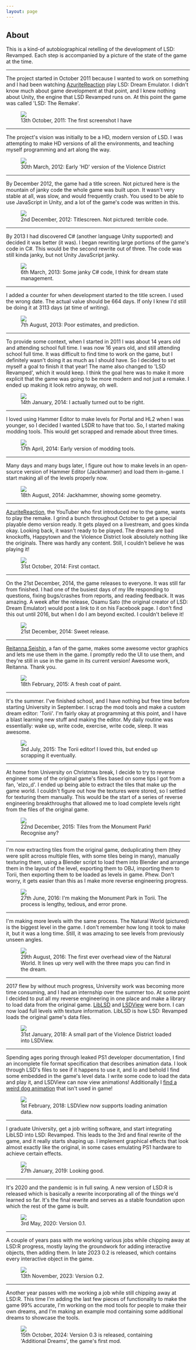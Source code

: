 ```yaml
---
layout: page
---
```


## About

<div class="container">
    <div class="row align-items-center">
        <p class="col-sm align-middle">
            This is a kind-of autobiographical retelling of the development of LSD: Revamped. Each step is accompanied
            by a picture of the state of the game at the time.
        </p>
    </div>
    <hr class="w-25 mb-4">
    <div class="row align-items-center">
        <p class="col-sm align-middle">
            The project started in October 2011 because I wanted to work on something and
            I had been watching <a href="https://www.youtube.com/user/azuritereaction" target="_blank">AzuriteReaction</a>
            play LSD: Dream Emulator. I didn't know
            much about game development at that point, and I knew nothing about Unity, the
            engine that LSD Revamped runs on. At this point the game was called 'LSD: The Remake'.
        </p>
        <figure class="col-sm">
            <a href="./img/old/2011-10-13.jpg" target="_blank">
                <img class="w-100" src="./img/old/2011-10-13.jpg"/>
            </a>
            <figcaption>13th October, 2011: The first screenshot I have</figcaption>
        </figure>
    </div>
    <hr class="w-25 mb-4">
    <div class="row align-items-center">
        <p class="col-sm align-middle order-first order-sm-last">
            The project's vision was initially to be a HD, modern version of LSD. I was attempting to make
            HD versions of all the environments, and teaching myself programming and art along the way.
        </p>
        <figure class="col-sm order-last order-sm-first">
            <a href="./img/old/2012-03-30.png" target="_blank">
                <img class="w-100" src="./img/old/2012-03-30.png"/>
            </a>
            <figcaption>30th March, 2012: Early 'HD' version of the Violence District</figcaption>
        </figure>
    </div>
    <hr class="w-25 mb-4">
    <div class="row align-items-center">
        <p class="col-sm align-middle">
            By December 2012, the game had a title screen. Not pictured here is the mountain of janky code
            the whole game was built upon. It wasn't very stable at all, was slow, and would frequently crash.
            You used to be able to use JavaScript in Unity, and a lot of the game's code was written in this.
        </p>
        <figure class="col-sm">
            <a href="./img/old/2012-12-02.jpg" target="_blank">
                <img class="w-100" src="./img/old/2012-12-02.jpg"/>
            </a>
            <figcaption>2nd December, 2012: Titlescreen. Not pictured: terrible code.</figcaption>
        </figure>
    </div>
    <hr class="w-25 mb-4">
    <div class="row align-items-center">
        <p class="col-sm align-middle order-first order-sm-last">
            By 2013 I had discovered C# (another language Unity supported) and decided it was better (it was).
            I began rewriting large portions of the game's code in C#. This would be the second rewrite out of three.
            The code was still kinda janky, but not Unity JavaScript janky.
        </p>
        <figure class="col-sm order-last order-sm-first">
            <a href="./img/old/2013-03-06.png" target="_blank">
                <img class="w-100" src="./img/old/2013-03-06.png"/>
            </a>
            <figcaption>6th March, 2013: Some janky C# code, I think for dream state management.</figcaption>
        </figure>
    </div>
    <hr class="w-25 mb-4">
    <div class="row align-items-center">
        <p class="col-sm align-middle">
            I added a counter for when development started to the title screen. I used the wrong date.
            The actual value should be 664 days. If only I knew I'd still be doing it at 3113 days (at time
            of writing).
        </p>
        <figure class="col-sm">
            <a href="./img/old/2013-08-07.png" target="_blank">
                <img class="w-100" src="./img/old/2013-08-07.png"/>
            </a>
            <figcaption>7th August, 2013: Poor estimates, and prediction.</figcaption>
        </figure>
    </div>
    <hr class="w-25 mb-4">
    <div class="row align-items-center">
        <p class="col-sm align-middle order-first order-sm-last">
            To provide some context, when I started in 2011 I was about 14 years old and attending
            school full time. I was now 16 years old, and still attending school full time. It was
            difficult to find time to work on the game, but I definitely wasn't doing it as much as
            I should have. So I decided to set myself a goal to finish it that year! The name also
            changed to 'LSD Revamped', which it would keep. I think the goal here was to make it
            more explicit that the game was going to be more modern and not just a remake. I ended
            up making it look retro anyway, oh well.
        </p>
        <figure class="col-sm order-last order-sm-first">
            <a href="./img/old/2014-01-12.png" target="_blank">
                <img class="w-100" src="./img/old/2014-01-12.png"/>
            </a>
            <figcaption>14th January, 2014: I actually turned out to be right.</figcaption>
        </figure>
    </div>
    <hr class="w-25 mb-4">
    <div class="row align-items-center">
        <p class="col-sm align-middle">
            I loved using Hammer Editor to make levels for Portal and HL2 when I was younger, so
            I decided I wanted LSDR to have that too. So, I started making modding tools. This would
            get scrapped and remade about three times.
        </p>
        <figure class="col-sm">
            <a href="./img/old/2014-04-17.png" target="_blank">
                <img class="w-100" src="./img/old/2014-04-17.png"/>
            </a>
            <figcaption>17th April, 2014: Early version of modding tools.</figcaption>
        </figure>
    </div>
    <hr class="w-25 mb-4">
    <div class="row align-items-center">
        <p class="col-sm align-middle order-first order-sm-last">
            Many days and many bugs later, I figure out how to make levels in an open-source
            version of Hammer Editor (Jackhammer) and load them in-game. I start making all
            of the levels properly now.
        </p>
        <figure class="col-sm order-last order-sm-first">
            <a href="./img/old/2014-08-18.png" target="_blank">
                <img class="w-100" src="./img/old/2014-08-18.png"/>
            </a>
            <figcaption>18th August, 2014: Jackhammer, showing some geometry.</figcaption>
        </figure>
    </div>
    <hr class="w-25 mb-4">
    <div class="row align-items-center">
        <p class="col-sm align-middle">
            <a href="https://www.youtube.com/user/azuritereaction" target="_blank">AzuriteReaction</a>, the YouTuber who
            first introduced me to the game, wants to play the remake. I grind a bunch throughout October to get
            a special playable demo version ready. It gets played on a livestream, and goes kinda okay. Looking back,
            it wasn't ready to be played. The dreams are bad knockoffs, Happytown and the Violence District look
            absolutely nothing like the originals. There was hardly any content. Still, I couldn't believe he was
            playing it!
        </p>
        <figure class="col-sm">
            <a href="./img/old/2014-10-31.png" target="_blank">
                <img class="w-100" src="./img/old/2014-10-31.png"/>
            </a>
            <figcaption>31st October, 2014: First contact.</figcaption>
        </figure>
    </div>
    <hr class="w-25 mb-4">
    <div class="row align-items-center">
        <p class="col-sm align-middle order-first order-sm-last">
            On the 21st December, 2014, the game releases to everyone. It was still far from finished. I had one
            of the busiest days of my life responding to questions, fixing bugs/crashes from reports, and reading
            feedback. It was amazing. A week after the release, Osamu Sato (the original creator of LSD: Dream
            Emulator) would post a link to it on his Facebook page. I don't find this out until 2016, but when I do
            I am beyond excited. I couldn't believe it!
        </p>
        <figure class="col-sm order-last order-sm-first">
            <a href="./img/old/2014-12-21.png" target="_blank">
                <img class="w-100" src="./img/old/2014-12-21.png"/>
            </a>
            <figcaption>21st December, 2014: Sweet release.</figcaption>
        </figure>
    </div>
    <hr class="w-25 mb-4">
    <div class="row align-items-center">
        <p class="col-sm align-middle">
            <a href="https://www.youtube.com/user/ExperimentReiProject" target="_blank">Reitanna Seishin</a>, a fan of
            the game, makes some awesome vector graphics and lets me use them in the game. I promptly redo the UI
            to use them, and they're still in use in the game in its current version! Awesome work, Reitanna.
            Thank you.
        </p>
        <figure class="col-sm">
            <a href="./img/old/2015-02-18.png" target="_blank">
                <img class="w-100" src="./img/old/2015-02-18.png"/>
            </a>
            <figcaption>18th February, 2015: A fresh coat of paint.</figcaption>
        </figure>
    </div>
    <hr class="w-25 mb-4">
    <div class="row align-items-center">
        <p class="col-sm align-middle order-first order-sm-last">
            It's the summer. I've finished school, and I have nothing but free time before starting
            University in September. I scrap the mod tools and make a custom dream editor: 'Torii'.
            I'm fairly okay at programming at this point, and I have a blast learning new stuff and
            making the editor. My daily routine was essentially: wake up, write code, exercise, 
            write code, sleep. It was awesome.
        </p>
        <figure class="col-sm order-last order-sm-first">
            <a href="./img/old/2015-07-03.png" target="_blank">
                <img class="w-100" src="./img/old/2015-07-03.png"/>
            </a>
            <figcaption>3rd July, 2015: The Torii editor! I loved this, but ended up scrapping it eventually.</figcaption>
        </figure>
    </div>
    <hr class="w-25 mb-4">
    <div class="row align-items-center">
        <p class="col-sm align-middle">
            At home from University on Christmas break, I decide to try to reverse engineer some
            of the original game's files based on some tips I got from a fan, 'elzo_d'.
            I ended up being able to extract the tiles that make up the game world. I couldn't
            figure out how the textures were stored, so I settled for texturing them manually.
            This would be the start of a series of reverse engineering breakthroughs that allowed
            me to load complete levels right from the files of the original game.
        </p>
        <figure class="col-sm">
            <a href="./img/old/2015-12-22.png" target="_blank">
                <img class="w-100" src="./img/old/2015-12-22.png"/>
            </a>
            <figcaption>22nd December, 2015: Tiles from the Monument Park! Recognise any?</figcaption>
        </figure>
    </div>
    <hr class="w-25 mb-4">
    <div class="row align-items-center">
        <p class="col-sm align-middle order-first order-sm-last">
            I'm now extracting tiles from the original game, deduplicating them (they were split across
            multiple files, with some tiles being in many), manually texturing them, using a Blender
            script to load them into Blender and arrange them in the layout of the level, exporting them
            to OBJ, importing them to Torii, then exporting them to be loaded as levels in game. Phew.
            Don't worry, it gets easier than this as I make more reverse engineering progress.
        </p>
        <figure class="col-sm order-last order-sm-first">
            <a href="./img/old/2016-06-27.png" target="_blank">
                <img class="w-100" src="./img/old/2016-06-27.png"/>
            </a>
            <figcaption>27th June, 2016: I'm making the Monument Park in Torii. The process is lengthy, tedious, and error prone.</figcaption>
        </figure>
    </div>
    <hr class="w-25 mb-4">
    <div class="row align-items-center">
        <p class="col-sm align-middle">
            I'm making more levels with the same process. The Natural World (pictured) is the biggest level
            in the game. I don't remember how long it took to make it, but it was a long time. Still, it was
            amazing to see levels from previously unseen angles.
        </p>
        <figure class="col-sm">
            <a href="./img/old/2016-09-29.png" target="_blank">
                <img class="w-100" src="./img/old/2016-09-29.png"/>
            </a>
            <figcaption>29th August, 2016: The first ever overhead view of the Natural World. It lines up very well 
            with the three maps you can find in the dream.</figcaption>
        </figure>
    </div>
    <hr class="w-25 mb-4">
    <div class="row align-items-center">
        <p class="col-sm align-middle order-first order-sm-last">
            2017 flew by without much progress, University work was becoming more time consuming, and
            I had an internship over the summer too. At some point I decided to put all my reverse
            engineering in one place and make a library to load data from the original game.
            <a href="https://github.com/Figglewatts/libLSD" target="_blank">LibLSD</a> and
            <a href="https://github.com/Figglewatts/LSDView" target="_blank">LSDView</a>
            were born. I can now load full levels with texture information. LibLSD is how
            LSD: Revamped loads the original game's data files.
        </p>
        <figure class="col-sm order-last order-sm-first">
            <a href="./img/old/2018-01-31.png" target="_blank">
                <img class="w-100" src="./img/old/2018-01-31.png"/>
            </a>
            <figcaption>31st January, 2018: A small part of the Violence District loaded into LSDView.</figcaption>
        </figure>
    </div>
    <hr class="w-25 mb-4">
    <div class="row align-items-center">
        <p class="col-sm align-middle">
            Spending ages poring through leaked PS1 developer documentation, I find an incomplete file
            format specification that describes animation data. I look through LSD's files to see if
            it happens to use it, and lo and behold I find some embedded in the game's level data.
            I write some code to load the data and play it, and LSDView can now view animations!
            Additionally I <a href="https://blog.figglewatts.co.uk/post/170435343102/found-this-dog-in-lsds-data-files-never-seen-it" target="_blank">
            find a weird dog animation</a> that isn't used in game!
        </p>
        <figure class="col-sm">
            <a href="./img/old/2018-02-01.webp" target="_blank">
                <img class="w-100" src="./img/old/2018-02-01.webp"/>
            </a>
            <figcaption>1st February, 2018: LSDView now supports loading animation data.</figcaption>
        </figure>
    </div>
    <hr class="w-25 mb-4">
    <div class="row align-items-center">
        <p class="col-sm align-middle order-first order-sm-last">
            I graduate University, get a job writing software, and start integrating LibLSD into LSD: Revamped.
            This leads to the 3rd and final rewrite of the game, and it really starts shaping up.
            I implement graphical effects that look almost exactly like the original, in some cases
            emulating PS1 hardware to achieve certain effects.
        </p>
        <figure class="col-sm order-last order-sm-first">
            <a href="./img/old/2019-01-27.gif" target="_blank">
                <img class="w-100" src="./img/old/2019-01-27.gif"/>
            </a>
            <figcaption>27th January, 2019: Looking good.</figcaption>
        </figure>
    </div>
    <hr class="w-25 mb-4">
    <div class="row align-items-center">
        <p class="col-sm align-middle">
            It's 2020 and the pandemic is in full swing. A new version of LSD:R is released which is
            basically a rewrite incorporating all of the things we'd learned so far. It's the final rewrite
            and serves as a stable foundation upon which the rest of the game is built.
        </p>
        <figure class="col-sm">
            <a href="./img/old/2019-07-14.webp" target="_blank">
                <img class="w-100" src="./img/old/2019-07-14.webp"/>
            </a>
            <figcaption>3rd May, 2020: Version 0.1.</figcaption>
        </figure>
    </div>
    <hr class="w-25 mb-4">
    <div class="row align-items-center">
        <p class="col-sm align-middle order-first order-sm-last">
            A couple of years pass with me working various jobs while chipping away at LSD:R progress, mostly
            laying the groundwork for adding interactive objects, then adding them.
            In late 2023 0.2 is released, which contains every interactive object in the game.
        </p>
        <figure class="col-sm order-last order-sm-first">
            <a href="./img/sumos.gif" target="_blank">
                <img class="w-100" src="./img/sumos.gif"/>
            </a>
            <figcaption>13th November, 2023: Version 0.2.</figcaption>
        </figure>
    </div>
    <hr class="w-25 mb-4">
    <div class="row align-items-center">
        <p class="col-sm align-middle">
            Another year passes with me working a job while still chipping away at LSD:R. This time I'm adding the last
            few pieces of functionality to make the game 99% accurate, I'm working on the mod tools for people to make
            their own dreams, and I'm making an example mod containing some additional dreams to showcase the tools.
        </p>
        <figure class="col-sm">
            <a href="./img/old/2024-05-19.gif" target="_blank">
                <img class="w-100" src="./img/old/2024-05-19.gif"/>
            </a>
            <figcaption>15th October, 2024: Version 0.3 is released, containing 'Additional Dreams', the game's first mod.</figcaption>
        </figure>
    </div>
</div>
